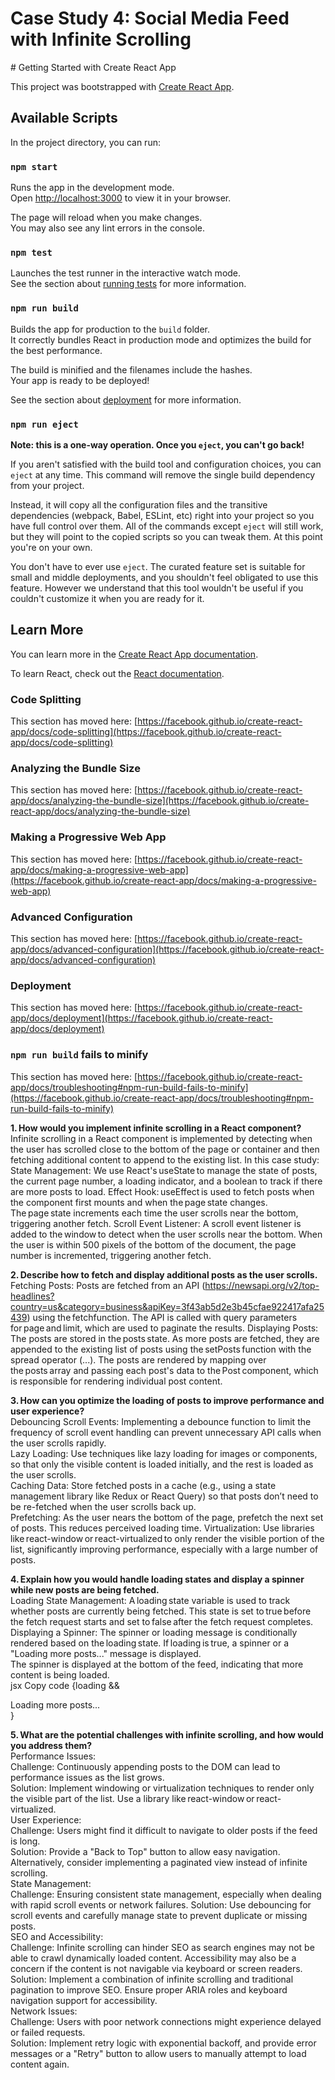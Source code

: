 <h1>Case Study 4: Social Media Feed with Infinite Scrolling </h1>
# Getting Started with Create React App

This project was bootstrapped with [Create React App](https://github.com/facebook/create-react-app).

## Available Scripts

In the project directory, you can run:

### `npm start`

Runs the app in the development mode.\
Open [http://localhost:3000](http://localhost:3000) to view it in your browser.

The page will reload when you make changes.\
You may also see any lint errors in the console.

### `npm test`

Launches the test runner in the interactive watch mode.\
See the section about [running tests](https://facebook.github.io/create-react-app/docs/running-tests) for more information.

### `npm run build`

Builds the app for production to the `build` folder.\
It correctly bundles React in production mode and optimizes the build for the best performance.

The build is minified and the filenames include the hashes.\
Your app is ready to be deployed!

See the section about [deployment](https://facebook.github.io/create-react-app/docs/deployment) for more information.

### `npm run eject`

**Note: this is a one-way operation. Once you `eject`, you can't go back!**

If you aren't satisfied with the build tool and configuration choices, you can `eject` at any time. This command will remove the single build dependency from your project.

Instead, it will copy all the configuration files and the transitive dependencies (webpack, Babel, ESLint, etc) right into your project so you have full control over them. All of the commands except `eject` will still work, but they will point to the copied scripts so you can tweak them. At this point you're on your own.

You don't have to ever use `eject`. The curated feature set is suitable for small and middle deployments, and you shouldn't feel obligated to use this feature. However we understand that this tool wouldn't be useful if you couldn't customize it when you are ready for it.

## Learn More

You can learn more in the [Create React App documentation](https://facebook.github.io/create-react-app/docs/getting-started).

To learn React, check out the [React documentation](https://reactjs.org/).

### Code Splitting

This section has moved here: [https://facebook.github.io/create-react-app/docs/code-splitting](https://facebook.github.io/create-react-app/docs/code-splitting)

### Analyzing the Bundle Size

This section has moved here: [https://facebook.github.io/create-react-app/docs/analyzing-the-bundle-size](https://facebook.github.io/create-react-app/docs/analyzing-the-bundle-size)

### Making a Progressive Web App

This section has moved here: [https://facebook.github.io/create-react-app/docs/making-a-progressive-web-app](https://facebook.github.io/create-react-app/docs/making-a-progressive-web-app)

### Advanced Configuration

This section has moved here: [https://facebook.github.io/create-react-app/docs/advanced-configuration](https://facebook.github.io/create-react-app/docs/advanced-configuration)

### Deployment

This section has moved here: [https://facebook.github.io/create-react-app/docs/deployment](https://facebook.github.io/create-react-app/docs/deployment)

### `npm run build` fails to minify

This section has moved here: [https://facebook.github.io/create-react-app/docs/troubleshooting#npm-run-build-fails-to-minify](https://facebook.github.io/create-react-app/docs/troubleshooting#npm-run-build-fails-to-minify)
<br> 
 
<b>1. How would you implement infinite scrolling in a React component?</b><br>
Infinite scrolling in a React component is implemented by detecting when the user has scrolled close to the bottom of the page or container and then fetching additional content to append to the existing list. In this case study: 
State Management: We use React's useState to manage the state of posts, the current page number, a loading indicator, and a boolean to track if there are more posts to load. 
Effect Hook: useEffect is used to fetch posts when the component first mounts and when the page state changes. The page state increments each time the user scrolls near the bottom, triggering another fetch. 
Scroll Event Listener: A scroll event listener is added to the window to detect when the user scrolls near the bottom. When the user is within 500 pixels of the bottom of the document, the page number is incremented, triggering another fetch. 

<b>2. Describe how to fetch and display additional posts as the user scrolls.</b><br>
Fetching Posts: 
Posts are fetched from an API (https://newsapi.org/v2/top-headlines?country=us&category=business&apiKey=3f43ab5d2e3b45cfae922417afa25439) using the fetchfunction. 
The API is called with query parameters for page and limit, which are used to paginate the results. 
Displaying Posts: 
The posts are stored in the posts state. As more posts are fetched, they are appended to the existing list of posts using the setPosts function with the spread operator (...). 
The posts are rendered by mapping over the posts array and passing each post's data to the Post component, which is responsible for rendering individual post content. 

<b>3. How can you optimize the loading of posts to improve performance and user experience?</b> <br>
Debouncing Scroll Events: Implementing a debounce function to limit the frequency of scroll event handling can prevent unnecessary API calls when the user scrolls rapidly. <br>
Lazy Loading: Use techniques like lazy loading for images or components, so that only the visible content is loaded initially, and the rest is loaded as the user scrolls. <br>
Caching Data: Store fetched posts in a cache (e.g., using a state management library like Redux or React Query) so that posts don’t need to be re-fetched when the user scrolls back up. <br>
Prefetching: As the user nears the bottom of the page, prefetch the next set of posts. This reduces perceived loading time. 
Virtualization: Use libraries like react-window or react-virtualized to only render the visible portion of the list, significantly improving performance, especially with a large number of posts. <br>

<b>4. Explain how you would handle loading states and display a spinner while new posts are being fetched.</b> <br>
Loading State Management: A loading state variable is used to track whether posts are currently being fetched. This state is set to true before the fetch request starts and set to false after the fetch request completes. <br>
Displaying a Spinner: The spinner or loading message is conditionally rendered based on the loading state. If loading is true, a spinner or a "Loading more posts..." message is displayed. <br>
The spinner is displayed at the bottom of the feed, indicating that more content is being loaded. <br>
jsx Copy code {loading && <div className="loading">Loading more posts...</div>} <br>

<b>5. What are the potential challenges with infinite scrolling, and how would you address them?</b> <br>
Performance Issues: <br>
 Challenge: Continuously appending posts to the DOM can lead to performance issues as the list grows. <br>
 Solution: Implement windowing or virtualization techniques to render only the visible part of the list. Use a library like react-window or react-virtualized. <br> 
User Experience: <br>
 Challenge: Users might find it difficult to navigate to older posts if the feed is long. <br>
 Solution: Provide a "Back to Top" button to allow easy navigation. Alternatively, consider implementing a paginated view instead of infinite scrolling. <br>
State Management: <br>
 Challenge: Ensuring consistent state management, especially when dealing with rapid scroll events or network failures. 
 Solution: Use debouncing for scroll events and carefully manage state to prevent duplicate or missing posts. <br>
SEO and Accessibility: <br>
 Challenge: Infinite scrolling can hinder SEO as search engines may not be able to crawl dynamically loaded content. Accessibility may also be a concern if the content is not navigable via keyboard or screen readers. <br>
 Solution: Implement a combination of infinite scrolling and traditional pagination to improve SEO. Ensure proper ARIA roles and keyboard navigation support for accessibility. <br>
Network Issues: <br>
Challenge: Users with poor network connections might experience delayed or failed requests. <br>
Solution: Implement retry logic with exponential backoff, and provide error messages or a "Retry" button to allow users to manually attempt to load content again. <br>
